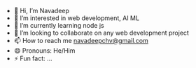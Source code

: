 - 👋 Hi, I’m Navadeep
- 👀 I’m interested in web development, AI ML
- 🌱 I’m currently learning node js
- 💞️ I’m looking to collaborate on any web development project
- 📫 How to reach me navadeepchv@gmail.com
- 😄 Pronouns: He/Him
- ⚡ Fun fact: ...

<!---
navadeep15/navadeep15 is a ✨ special ✨ repository because its `README.md` (this file) appears on your GitHub profile.
You can click the Preview link to take a look at your changes.
--->
